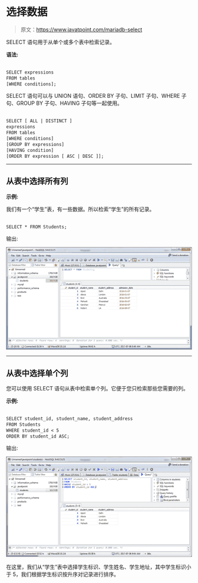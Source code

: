 # 选择数据

> 原文：<https://www.javatpoint.com/mariadb-select>

SELECT 语句用于从单个或多个表中检索记录。

**语法:**

```

SELECT expressions
FROM tables
[WHERE conditions]; 

```

SELECT 语句可以与 UNION 语句、ORDER BY 子句、LIMIT 子句、WHERE 子句、GROUP BY 子句、HAVING 子句等一起使用。

```

SELECT [ ALL | DISTINCT ]
expressions
FROM tables
[WHERE conditions]
[GROUP BY expressions]
[HAVING condition]
[ORDER BY expression [ ASC | DESC ]]; 

```

* * *

## 从表中选择所有列

**示例:**

我们有一个“学生”表，有一些数据。所以检索“学生”的所有记录。

```

SELECT * FROM Students; 

```

输出:

![Mariadb Select data 1](img/26ac8c76a816d6b8d870cf44c58ddf7b.png)

* * *

## 从表中选择单个列

您可以使用 SELECT 语句从表中检索单个列。它便于您只检索那些您需要的列。

**示例:**

```

SELECT student_id, student_name, student_address
FROM Students
WHERE student_id < 5
ORDER BY student_id ASC;

```

输出:

![Mariadb Select data 2](img/d343f8697d29989f59609e06332bdf44.png)

在这里，我们从“学生”表中选择学生标识、学生姓名、学生地址，其中学生标识小于 5，我们根据学生标识按升序对记录进行排序。